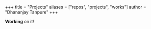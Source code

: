 +++
title = "Projects"
aliases = ["repos", "projects", "works"]
author = "Dhananjay Tanpure"
+++

**Working** on it!
